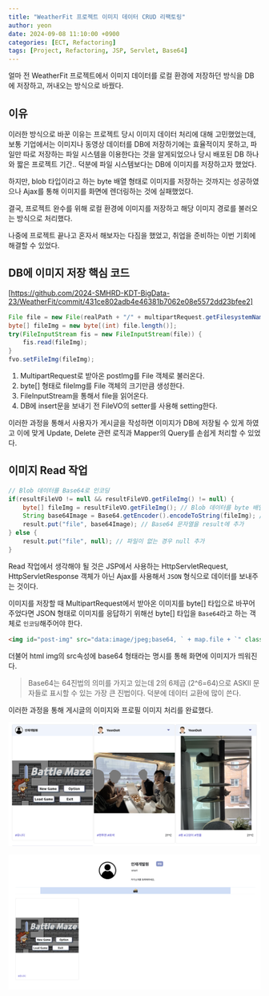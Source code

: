 ```yaml
---
title: "WeatherFit 프로젝트 이미지 데이터 CRUD 리팩토링"
author: yeon
date: 2024-09-08 11:10:00 +0900
categories: [ECT, Refactoring]
tags: [Project, Refactoring, JSP, Servlet, Base64]
---
```


얼마 전 WeatherFit 프로젝트에서 이미지 데이터를 로컬 환경에 저장하던 방식을 DB에 저장하고, 꺼내오는 방식으로 바꿨다.

## 이유
이러한 방식으로 바꾼 이유는 프로젝트 당시 이미지 데이터 처리에 대해 고민했었는데, 보통 기업에서는 이미지나 동영상 데이터를 DB에 저장하기에는 효율적이지 못하고, 파일만 따로 저장하는 파일 시스템을 이용한다는 것을 알게되었으나 당시 배포된 DB 하나와 짧은 프로젝트 기간.. 덕분에 파일 시스템보다는 DB에 이미지를 저장하고자 했었다.

하지만, blob 타입이라고 하는 byte 배열 형태로 이미지를 저장하는 것까지는 성공하였으나 Ajax를 통해 이미지를 화면에 렌더링하는 것에 실패했었다.

결국, 프로젝트 완수를 위해 로컬 환경에 이미지를 저장하고 해당 이미지 경로를 불러오는 방식으로 처리했다.

나중에 프로젝트 끝나고 혼자서 해보자는 다짐을 했었고, 취업을 준비하는 이번 기회에 해결할 수 있었다.

## DB에 이미지 저장 핵심 코드
[https://github.com/2024-SMHRD-KDT-BigData-23/WeatherFit/commit/431ce802adb4e46381b7062e08e5572dd23bfee2]

```java
File file = new File(realPath + "/" + multipartRequest.getFilesystemName("postImg"));
byte[] fileImg = new byte[(int) file.length()];
try(FileInputStream fis = new FileInputStream(file)) {
    fis.read(fileImg);
}
fvo.setFileImg(fileImg);
```

1. MultipartRequest로 받아온 postImg를 File 객체로 불러온다.
2. byte[] 형태로 fileImg를 File 객체의 크기만큼 생성한다.
3. FileInputStream을 통해서 file을 읽어온다.
4. DB에 insert문을 보내기 전 FileVO의 setter를 사용해 setting한다.

이러한 과정을 통해서 사용자가 게시글을 작성하면 이미지가 DB에 저장될 수 있게 하였고 이에 맞게 Update, Delete 관련 로직과 Mapper의 Query를 손쉽게 처리할 수 있었다.

## 이미지 Read 작업
```java
// Blob 데이터를 Base64로 인코딩
if(resultFileVO != null && resultFileVO.getFileImg() != null) {
	byte[] fileImg = resultFileVO.getFileImg(); // Blob 데이터를 byte 배열로 가져오기
	String base64Image = Base64.getEncoder().encodeToString(fileImg); // Base64 인코딩
	result.put("file", base64Image); // Base64 문자열을 result에 추가
} else {
	result.put("file", null); // 파일이 없는 경우 null 추가
}
```

Read 작업에서 생각해야 될 것은 JSP에서 사용하는 HttpServletRequest, HttpServletResponse 객체가 아닌 Ajax를 사용해서 `JSON` 형식으로 데이터를 보내주는 것이다.

이미지를 저장할 때 MultipartRequest에서 받아온 이미지를 byte[] 타입으로 바꾸어주었다면 JSON 형태로 이미지를 응답하기 위해선 byte[] 타입을 `Base64`라고 하는 객체로 `인코딩`해주어야 한다.

```html
<img id="post-img" src="data:image/jpeg;base64, ` + map.file + `" class="img-fluid mx-auto d-block">
```

더불어 html img의 src속성에 base64 형태라는 명시를 통해 화면에 이미지가 띄워진다.

> Base64는 64진법의 의미를 가지고 있는데 2의 6제곱 (2^6=64)으로 ASKII 문자들로 표시할 수 있는 가장 큰 진법이다. 덕분에 데이터 교환에 많이 쓴다.

이러한 과정을 통해 게시글의 이미지와 프로필 이미지 처리를 완료했다.

![complete_img](/assets/img/WeatherFitRe3/complete_img.png)

![complete_img2](/assets/img/WeatherFitRe3/complete_img2.png)
